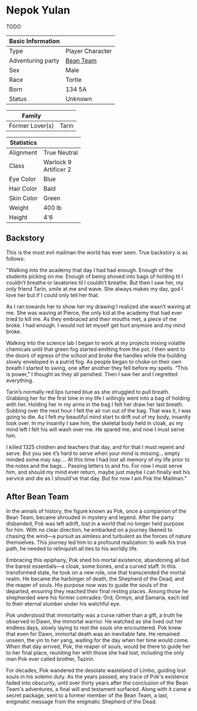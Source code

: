 # Nepok Yulan

TODO

| Basic Information | |
| - | - |
| Type | Player Character |
| Adventuring party | [Bean Team](bean_team.md) |
| Sex | Male |
| Race | Tortle |
| Born | 134 5A |
| Status | Unknown |

| Family | |
| - | - |
| Former Lover(s) | Tarin |

| Statistics | |
| - | - |
| Alignment | True Neutral |
| Class | Warlock 9<br>Artificer 2 |
| Eye Color | Blue |
| Hair Color | Bald |
| Skin Color | Green |
| Weight | 400 lb |
| Height | 4'6 |

## Backstory

This is the most evil mailman the world has ever seen. True backstory is as follows:

"Walking into the academy that day I had had enough. Enough of the students picking on me. Enough of being shoved into bags of holding til I couldn’t breathe or lavatories til I couldn’t breathe. But then I saw her, my only friend Tarin, smile at me and wave. She always makes my day, god I love her but if I could only tell her that.

As I ran towards her to show her my drawing I realized she wasn’t waving at me. She was waving at Pierce, the only kid at the academy that had ever tried to kill me. As they embraced and their mouths met, a piece of me broke. I had enough. I would not let myself get hurt anymore and my mind broke.

Walking into the science lab I began to work at my projects mixing volatile chemicals until that green fog started emitting from the pot. I then went to the doors of egress of the school and broke the handles while the building slowly enveloped in a putrid fog. As people began to choke on their own breath I started to swing, one after another they fell before my spells. “This is power,” I thought as they all perished. Then I saw her and I regretted everything.

Tarin’s normally red lips turned blue as she struggled to pull breath. Grabbing her for the first time in my life I willingly went into a bag of holding with her. Holding her in my arms in the bag I felt her draw her last breath. Sobbing over the next hour I felt the air run out of the bag. That was it, I was going to die. As I felt my beautiful mind start to drift out of my body, insanity took over. In my insanity I saw him, the skeletal body held in cloak, as my mind left I felt his will wash over me. He spared me, and now I must serve him.

I killed 1325 children and teachers that day, and for that I must repent and serve. But you see it’s hard to serve when your mind is missing... empty minded some may say.... At this time I had lost all memory of my life prior to the notes and the bags... Passing letters to and fro. For now I must serve him, and should my mind ever return, maybe just maybe I can finally exit his service and die as I should’ve that day. But for now I am Pok the Mailman."


## After Bean Team

In the annals of history, the figure known as Pok, once a companion of the Bean Team, became shrouded in mystery and legend. After the party disbanded, Pok was left adrift, lost in a world that no longer held purpose for him. With no clear direction, he embarked on a journey likened to chasing the wind—a pursuit as aimless and turbulent as the forces of nature themselves. This journey led him to a profound realization: to walk his true path, he needed to relinquish all ties to his worldly life.

Embracing this epiphany, Pok shed his mortal existence, abandoning all but the barest essentials—a cloak, some bones, and a curved staff. In this transformed state, he took on a new role, one that transcended the mortal realm. He became the harbinger of death, the Shepherd of the Dead, and the reaper of souls. His purpose now was to guide the souls of the departed, ensuring they reached their final resting places. Among those he shepherded were his former comrades: Ord, Ormyn, and Samaria, each led to their eternal slumber under his watchful eye.

Pok understood that immortality was a curse rather than a gift, a truth he observed in Dawn, the immortal warrior. He watched as she lived out her endless days, slowly laying to rest the souls she encountered. Pok knew that even for Dawn, immortal death was an inevitable fate. He remained unseen, the yin to her yang, waiting for the day when her time would come. When that day arrived, Pok, the reaper of souls, would be there to guide her to her final place, reuniting her with those she had lost, including the only man Pok ever called brother, Tazirin.

For decades, Pok wandered the desolate wasteland of Limbo, guiding lost souls in his solemn duty. As the years passed, any trace of Pok's existence faded into obscurity, until over thirty years after the conclusion of the Bean Team's adventures, a final will and testament surfaced. Along with it came a secret package, sent to a former member of the Bean Team, a last, enigmatic message from the enigmatic Shepherd of the Dead.
